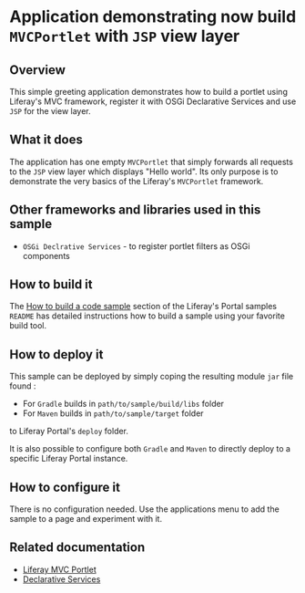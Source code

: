 # Application demonstrating now build `MVCPortlet` with `JSP` view layer

## Overview

This simple greeting application demonstrates how to build a portlet using Liferay's MVC framework, register it with OSGi Declarative Services and use `JSP` for the view layer.

## What it does

The application has one empty `MVCPortlet` that simply forwards all requests to the `JSP` view layer which displays "Hello world". Its only purpose is to demonstrate the very basics of the Liferay's `MVCPortlet` framework.

## Other frameworks and libraries used in this sample

- `OSGi Declrative Services` - to register portlet filters as OSGi components

## How to build it

The [How to build a code sample](https://github.com/liferay/liferay-code-samples/blob/master/portal/README.md#liferay-code-samples-for-liferay-portal) section of the Liferay's Portal samples `README` has detailed instructions how to build a sample using your favorite build tool.

## How to deploy it

This sample can be deployed by simply coping the resulting module `jar` file found :

- For `Gradle` builds in `path/to/sample/build/libs` folder
- For `Maven` builds in `path/to/sample/target` folder

to Liferay Portal's `deploy` folder. 

It is also possible to configure both `Gradle` and `Maven` to directly deploy to a specific Liferay Portal instance.

## How to configure it

There is no configuration needed. Use the applications menu to add the sample to a page and experiment with it.

## Related documentation

- [Liferay MVC Portlet](https://portal.liferay.dev/docs/7-2/appdev/-/knowledge_base/a/liferay-mvc-portlet)
- [Declarative Services](https://portal.liferay.dev/docs/7-2/frameworks/-/knowledge_base/f/declarative-services)
